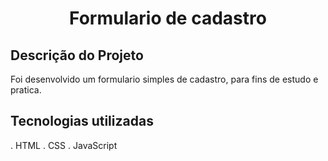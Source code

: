 <h1 align="center">Formulario de cadastro</h1>

## Descrição do Projeto
Foi desenvolvido um formulario simples de cadastro, para fins de estudo e pratica.

## Tecnologias utilizadas
. HTML
. CSS
. JavaScript
